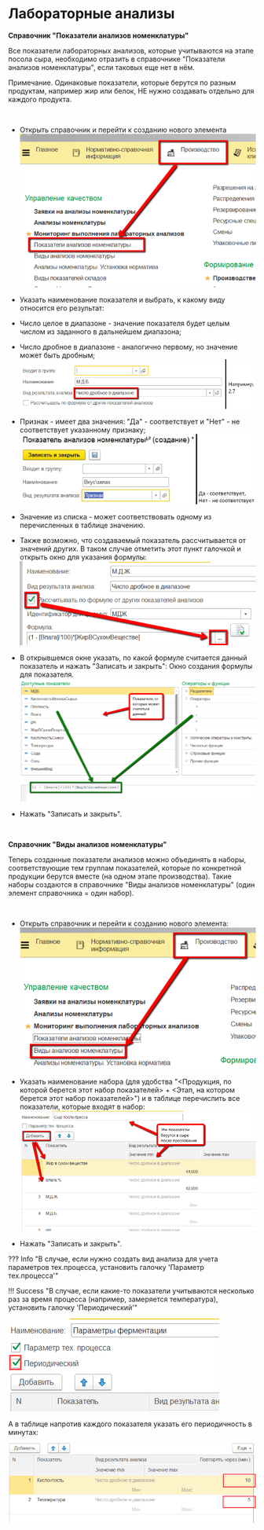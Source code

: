 **Лабораторные анализы**
========================

**Справочник "Показатели анализов номенклатуры"**

Все показатели лабораторных анализов, которые учитываются на этапе
посола сыра, необходимо отразить в справочнике "Показатели анализов
номенклатуры", если таковых еще нет в нём.

Примечание. Одинаковые показатели, которые берутся по разным продуктам,
например жир или белок, НЕ нужно создавать отдельно для каждого
продукта.

 

-   Открыть справочник и перейти к созданию нового элемента
     ![](LabAnalysis.assets/drex_laboratornye_analizy_3_custom.png)
    
-   Указать наименование показателя и выбрать, к какому виду относится
    его результат:
-   Число целое в диапазоне - значение показателя будет целым числом из
    заданного в дальнейшем диапазона;
-   Число дробное в диапазоне - аналогично первому, но значение может
    быть дробным;
    ![](LabAnalysis.assets/drex_laboratornye_analizy_3_custom_2.png)
    
-   Признак - имеет два значения: "Да" - соответствует и "Нет" - не
    соответствует указанному признаку;
    ![](LabAnalysis.assets/drex_laboratornye_analizy_3_custom_3.png)
    
-   Значение из списка - может соответствовать одному из перечисленных в
    таблице значению.
    
-   Также возможно, что создаваемый показатель рассчитывается от
    значений других. В таком случае отметить этот пункт галочкой и
    открыть окно для указания формулы:
    ![](LabAnalysis.assets/drex_laboratornye_analizy_3_custom_4.png)
    
-   В открывшемся окне указать, по какой формуле считается данный
    показатель и нажать "Записать и закрыть":
    Окно создания формулы для показателя.
    ![](LabAnalysis.assets/drex_laboratornye_analizy_3_custom_5.png)
    
-   Нажать "Записать и закрыть".

 

**Справочник "Виды анализов номенклатуры"**

Теперь созданные показатели анализов можно объединять в наборы,
соответствующие тем группам показателей, которые по конкретной продукции
берутся вместе (на одном этапе производства). Такие наборы создаются в
справочнике "Виды анализов номенклатуры" (один элемент справочника =
один набор).

 

-   Открыть справочник и перейти к созданию нового элемента:
    ![](LabAnalysis.assets/drex_laboratornye_analizy_3_custom_6.png)
    
-   Указать наименование набора (для удобства "\<Продукция, по которой
    берется этот набор показателей\> + \<Этап, на котором берется этот
    набор показателей\>") и в таблице перечислить все показатели,
    которые входят в набор:
    ![](LabAnalysis.assets/drex_laboratornye_analizy_3_custom_7.png)
    
-   Нажать "Записать и закрыть".

??? Info "В случае, если нужно создать вид анализа для учета параметров тех.процесса, установить галочку 'Параметр тех.процесса'"

!!! Success "В случае, если какие-то показатели учитываются несколько раз за время процесса (например, замеряется температура), установить галочку 'Периодический'"

![image-20200803142901068](LabAnalysis.assets/image-20200803142901068.png)

А в таблице напротив каждого показателя указать его периодичность в минутах:

![image-20200803142950956](LabAnalysis.assets/image-20200803142950956.png)